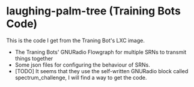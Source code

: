 # laughing-palm-tree (Training Bots Code)

This is the code I get from the Traning Bot's LXC image.
* The Traning Bots' GNURadio Flowgraph for multiple SRNs to transmit things together
* Some json files for configuring the behaviour of SRNs.
* [TODO] It seems that they use the self-written GNURadio block called spectrum_challenge, I will find a way to get the code.